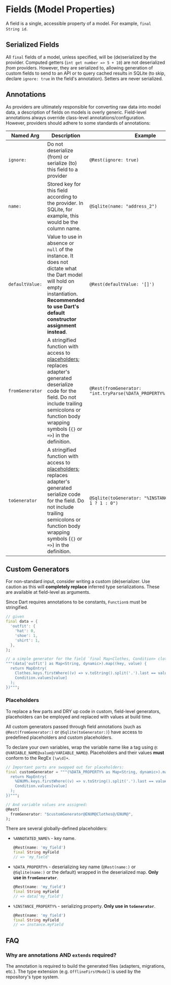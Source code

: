 # Fields (Model Properties)

A field is a single, accessible property of a model. For example, `final String id`.

## Serialized Fields

All `final` fields of a model, unless specified, will be (de)serialized by the provider. Computed getters (`int get number => 5 + 10`) are not deserialized _from_ providers. However, they are serialized to, allowing generation of custom fields to send to an API or to query cached results in SQLite (to skip, declare `ignore: true` in the field's annotation). Setters are never serialized.

## Annotations

As providers are ultimately responsible for converting raw data into model data, a description of fields on models is overly generic. Field-level annotations always override class-level annotations/configuration. However, providers should adhere to some standards of annotations:

| Named Arg       | Description                                                                                                                                                                                                                              | Example                                                            |
| --------------- | ---------------------------------------------------------------------------------------------------------------------------------------------------------------------------------------------------------------------------------------- | ------------------------------------------------------------------ |
| `ignore:`       | Do not deserialize (from) or serialize (to) this field to a provider                                                                                                                                                                     | `@Rest(ignore: true)`                                              |
| `name:`         | Stored key for this field according to the provider. In SQLite, for example, this would be the column name.                                                                                                                              | `@Sqlite(name: "address_2")`                                       |
| `defaultValue:` | Value to use in absence or `null` of the instance. It does not dictate what the Dart model will hold on empty instantiation. **Recommended to use Dart's default constructor assignment instead**.                                       | `@Rest(defaultValue: '[]')`                                        |
| `fromGenerator` | A stringified function with access to [placeholders](#placeholders); replaces adapter's generated deserialize code for the field. Do not include trailing semicolons or function body wrapping symbols (`{}` or `=>`) in the definition. | `@Rest(fromGenerator: "int.tryParse(%DATA_PROPERTY%.toString())")` |
| `toGenerator`   | A stringified function with access to [placeholders](#placeholders); replaces adapter's generated serialize code for the field. Do not include trailing semicolons or function body wrapping symbols (`{}` or `=>`) in the definition.   | `@Sqlite(toGenerator: "%INSTANCE_PROPERTY% > 1 ? 1 : 0")`          |

## Custom Generators

For non-standard input, consider writing a custom (de)serializer. Use caution as this will **completely replace** inferred type serializations. These are available at field-level as arguments.

Since Dart requires annotations to be constants, `Function`s must be stringified.

```dart
// given
final data = {
  'outfit': {
    'hat': 0,
    'shoe': 1,
    'shirt': 1,
  },
};

// a simple generator for the field `final Map<Clothes, Condition> clothesMap`
"""(data['outfit'] as Map<String, dynamic>).map((key, value) {
  return MapEntry(
    Clothes.keys.firstWhere((v) => v.toString().split('.').last == value),
    Condition.values[value]
  );
})""";
```

### Placeholders

To replace a few parts and DRY up code in custom, field-level generators, placeholders can be employed and replaced with values at build time.

All custom generators passed through field annotations (such as `@Rest(fromGenerator:)` or `@Sqlite(toGenerator:)`) have access to predefined placeholders and custom placeholders.

To declare your own variables, wrap the variable name like a tag using `@`: `@VARIABLE_NAME@value@/VARIABLE_NAME@`. Placeholders and their values **must** conform to the RegEx `[\w\d]+`.

```dart
// Important parts are swapped out for placeholders:
final customGenerator = """(%DATA_PROPERTY% as Map<String, dynamic>).map((key, value) {
  return MapEntry(
    %ENUM%.keys.firstWhere((v) => v.toString().split('.').last == value),
    Condition.values[value]
  );
})""";

// And variable values are assigned:
@Rest(
  fromGenerator: "$customGenerator@ENUM@Clothes@/ENUM@",
);
```

There are several globally-defined placeholders:

- `%ANNOTATED_NAME%` - key name.
  ```dart
  @Rest(name: 'my_field')
  final String myField
  // => 'my_field'
  ```
- `%DATA_PROPERTY%` - deserializing key name (`@Rest(name:)` or `@Sqlite(name:)` or the default) wrapped in the deserialized map. **Only use in `fromGenerator`**.
  ```dart
  @Rest(name: 'my_field')
  final String myField
  // => data['my_field']
  ```
- `%INSTANCE_PROPERTY%` - serializing property. **Only use in `toGenerator`**.
  ```dart
  @Rest(name: 'my_field')
  final String myField
  // => instance.myField
  ```

## FAQ

### Why are annotations AND `extends` required?

The annotation is required to build the generated files (adapters, migrations, etc.). The type extension (e.g. `OfflineFirstModel`) is used by the repository's type system.

